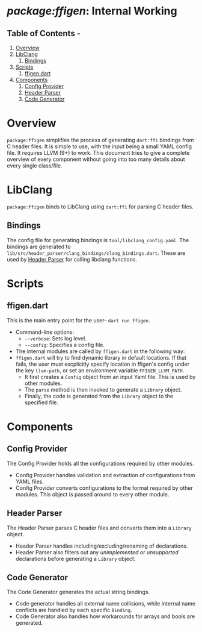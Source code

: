 # **_package:ffigen_**: Internal Working
## Table of Contents -
1. [Overview](#overview)
2. [LibClang](#LibClang)
    1. [Bindings](#Bindings)
3. [Scripts](#scripts)
    1. [ffigen.dart](#ffigen.dart)
4. [Components](#components)
    1. [Config Provider](#Config-Provider)
    2. [Header Parser](#Header-Parser)
    3. [Code Generator](#Code-Generator)
# Overview
`package:ffigen` simplifies the process of generating `dart:ffi` bindings from C header files. It is simple to use, with the input being a small YAML config file. It requires LLVM (9+) to work. This document tries to give a complete overview of every component without going into too many details about every single class/file.
# LibClang
`package:ffigen` binds to LibClang using `dart:ffi` for parsing C header files. 
## Bindings
The config file for generating bindings is `tool/libclang_config.yaml`. The bindings are generated to `lib/src/header_parser/clang_bindings/clang_bindings.dart`. These are used by [Header Parser](#header-parser) for calling libclang functions.
# Scripts
## ffigen.dart
This is the main entry point for the user-  `dart run ffigen`.
- Command-line options:
    - `--verbose`: Sets log level.
    - `--config`: Specifies a config file.
- The internal modules are called by `ffigen.dart` in the following way:
- `ffigen.dart` will try to find dynamic library in default locations. If that fails, the user must excplicitly specify location in ffigen's config under the key `llvm-path`, or set an environment variable `FFIGEN_LLVM_PATH`.
    - It first creates a `Config` object from an input Yaml file. This is used by other modules.
    - The `parse` method is then invoked to generate a `Library` object.
    - Finally, the code is generated from the `Library` object to the specified file.
# Components
## Config Provider
The Config Provider holds all the configurations required by other modules.
- Config Provider handles validation and extraction of configurations from YAML files.
- Config Provider converts configurations to the format required by other modules. This object is passed around to every other module.
## Header Parser
The Header Parser parses C header files and converts them into a `Library` object.
- Header Parser handles including/excluding/renaming of declarations.
- Header Parser also filters out any _unimplemented_ or _unsupported_ declarations before generating a `Library` object.
## Code Generator
The Code Generator generates the actual string bindings.
- Code generator handles all external name collisions, while internal name conflicts are handled by each specific `Binding`.
- Code Generator also handles how workarounds for arrays and bools are generated.

